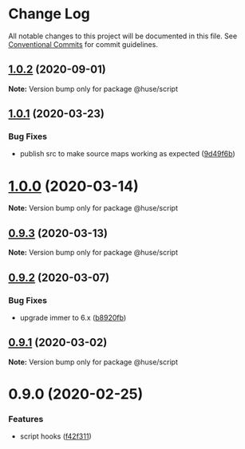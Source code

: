 # Change Log

All notable changes to this project will be documented in this file.
See [Conventional Commits](https://conventionalcommits.org) for commit guidelines.

## [1.0.2](https://github.com/ecomfe/react-hooks/compare/@huse/script@1.0.1...@huse/script@1.0.2) (2020-09-01)

**Note:** Version bump only for package @huse/script





## [1.0.1](https://github.com/ecomfe/react-hooks/compare/@huse/script@0.9.2...@huse/script@1.0.1) (2020-03-23)


### Bug Fixes

* publish src to make source maps working as expected ([9d49f6b](https://github.com/ecomfe/react-hooks/commit/9d49f6b294a445c302f05da958c6e427e7eae669))





# [1.0.0](https://github.com/ecomfe/react-hooks/compare/@huse/script@0.9.2...@huse/script@1.0.0) (2020-03-14)

**Note:** Version bump only for package @huse/script





## [0.9.3](https://github.com/ecomfe/react-hooks/compare/@huse/script@0.9.2...@huse/script@0.9.3) (2020-03-13)

**Note:** Version bump only for package @huse/script





## [0.9.2](https://github.com/ecomfe/react-hooks/compare/@huse/script@0.9.1...@huse/script@0.9.2) (2020-03-07)


### Bug Fixes

* upgrade immer to 6.x ([b8920fb](https://github.com/ecomfe/react-hooks/commit/b8920fb67a14bd111b543efdcd58b67b8277ba46))





## [0.9.1](https://github.com/ecomfe/react-hooks/compare/@huse/script@0.9.0...@huse/script@0.9.1) (2020-03-02)

**Note:** Version bump only for package @huse/script





# 0.9.0 (2020-02-25)


### Features

* script hooks ([f42f311](https://github.com/ecomfe/react-hooks/commit/f42f311f932811022fb6138636fcd6ab0a6ec72f))
